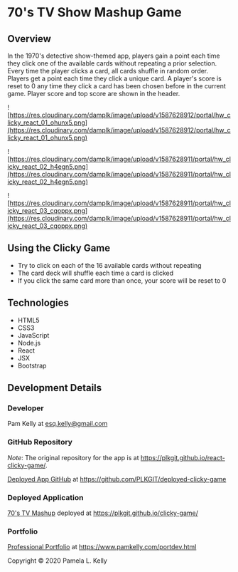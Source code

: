 # 70's TV Show Mashup Game

## Overview
In the 1970's detective show-themed app, players gain a point each time they click one of the available cards without repeating a prior selection. Every time the player clicks a card, all cards shuffle in random order.  Players get a point each time they click a unique card.  A player's score is reset to 0 any time they click a card has been chosen before in the current game.  Player score and top score are shown in the header.

![https://res.cloudinary.com/damplk/image/upload/v1587628912/portal/hw_clicky_react_01_ohunx5.png](https://res.cloudinary.com/damplk/image/upload/v1587628912/portal/hw_clicky_react_01_ohunx5.png)

![https://res.cloudinary.com/damplk/image/upload/v1587628911/portal/hw_clicky_react_02_h4egn5.png](https://res.cloudinary.com/damplk/image/upload/v1587628911/portal/hw_clicky_react_02_h4egn5.png)

![https://res.cloudinary.com/damplk/image/upload/v1587628911/portal/hw_clicky_react_03_cqoppx.png](https://res.cloudinary.com/damplk/image/upload/v1587628911/portal/hw_clicky_react_03_cqoppx.png)

## Using the Clicky Game
* Try to click on each of the 16 available cards without repeating
* The card deck will shuffle each time a card is clicked
* If you click the same card more than once, your score will be reset to 0

## Technologies
* HTML5
* CSS3
* JavaScript
* Node.js
* React
* JSX
* Bootstrap

## Development Details

### Developer
Pam Kelly at [esq.kelly@gmail.com](mailto:esq.kelly@gmail.com)

### GitHub Repository
*Note*: The original repository for the app is at https://plkgit.github.io/react-clicky-game/.

[Deployed App GitHub](https://github.com/PLKGIT/clicky-game) at https://github.com/PLKGIT/deployed-clicky-game

### Deployed Application
[70's TV Mashup](https://plkgit.github.io/clicky-game/) deployed at https://plkgit.github.io/clicky-game/

### Portfolio
[Professional Portfolio](https://www.pamkelly.com/portdev.html) at 
https://www.pamkelly.com/portdev.html


Copyright &copy; 2020 Pamela L. Kelly
